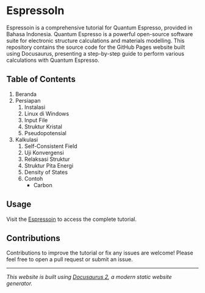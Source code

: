 # EspressoIn

Espressoin is a comprehensive tutorial for Quantum Espresso, provided in Bahasa Indonesia. Quantum Espresso is a powerful open-source software suite for electronic structure calculations and materials modelling. This repository contains the source code for the GitHub Pages website built using Docusaurus, presenting a step-by-step guide to perform various calculations with Quantum Espresso.

## Table of Contents

1. Beranda
2. Persiapan
   1. Instalasi
   2. Linux di Windows
   3. Input File
   4. Struktur Kristal
   5. Pseudopotensial
3. Kalkulasi
   1. Self-Consistent Field
   2. Uji Konvergensi
   3. Relaksasi Struktur
   4. Struktur Pita Energi
   5. Density of States
   6. Contoh
      - Carbon

## Usage

Visit the [Espressoin]([https://your-website-url.com](https://maulanaibrohim.github.io/espressoin)) to access the complete tutorial.

## Contributions

Contributions to improve the tutorial or fix any issues are welcome! Please feel free to open a pull request or submit an issue.

---
*This website is built using [Docusaurus 2](https://docusaurus.io/), a modern static website generator.*

